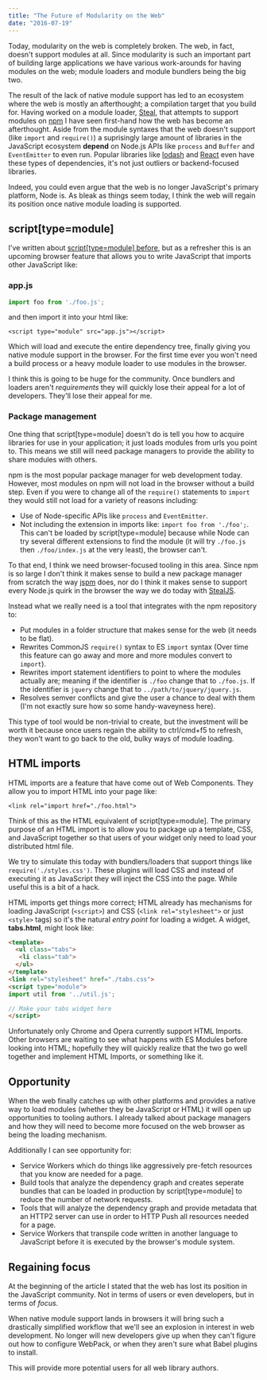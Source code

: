 ```yaml
---
title: "The Future of Modularity on the Web"
date: "2016-07-19"
---
```


Today, modularity on the web is completely broken. The web, in fact, doesn't support modules at all. Since modularity is such an important part of building large applications we have various work-arounds for having modules on the web; module loaders and module bundlers being the big two.

The result of the lack of native module support has led to an ecosystem where the web is mostly an afterthought; a compilation target that you build for. Having worked on a module loader, [Steal](http://stealjs.com/), that attempts to support modules on [npm](https://www.npmjs.com/) I have seen first-hand how the web has become an afterthought. Aside from the module syntaxes that the web doesn't support (like `import` and `require()`) a suprisingly large amount of libraries in the JavaScript ecosystem **depend** on Node.js APIs like `process` and `Buffer` and `EventEmitter` to even run. Popular libraries like [lodash](https://lodash.com) and [React](https://facebook.github.io/react/) even have these types of dependencies, it's not just outliers or backend-focused libraries.

Indeed, you could even argue that the web is no longer JavaScript's primary platform, Node is. As bleak as things seem today, I think the web will regain its position once native module loading is supported.

## script[type=module]

I've written about [script[type=module] before](loading-app-with-script-module), but as a refresher this is an upcoming browser feature that allows you to write JavaScript that imports other JavaScript like:

### app.js

```js
import foo from './foo.js';
```

and then import it into your html like:

```
<script type="module" src="app.js"></script>
```

Which will load and execute the entire dependency tree, finally giving you native module support in the browser. For the first time ever you won't need a build process or a heavy module loader to use modules in the browser.

I think this is going to be huge for the community. Once bundlers and loaders aren't *requirements* they will quickly lose their appeal for a lot of developers. They'll lose their appeal for me.

### Package management

One thing that script[type=module] doesn't do is tell you how to acquire libraries for use in your application; it just loads modules from urls you point to. This means we still will need package managers to provide the ability to share modules with others.

npm is the most popular package manager for web development today. However, most modules on npm will not load in the browser without a build step. Even if you were to change all of the `require()` statements to `import` they would still not load for a variety of reasons including:

* Use of Node-specific APIs like `process` and `EventEmitter`.
* Not including the extension in imports like: `import foo from './foo';`. This can't be loaded by script[type=module] because while Node can try several different extensions to find the module (it will try `./foo.js` then `./foo/index.js` at the very least), the browser can't.

To that end, I think we need browser-focused tooling in this area. Since npm is so large I don't think it makes sense to build a new package manager from scratch the way [jspm](http://jspm.io/) does, nor do I think it makes sense to support every Node.js quirk in the browser the way we do today with [StealJS](http://stealjs.com/).

Instead what we really need is a tool that integrates with the npm repository to:

* Put modules in a folder structure that makes sense for the web (it needs to be flat).
* Rewrites CommonJS `require()` syntax to ES `import` syntax (Over time this feature can go away and more and more modules convert to `import`).
* Rewrites import statement identifiers to point to where the modules actually are; meaning if the identifier is `./foo` change that to `./foo.js`. If the identifier is `jquery` change that to `../path/to/jquery/jquery.js`.
* Resolves semver conflicts and give the user a chance to deal with them (I'm not exactly sure how so some handy-waveyness here).

This type of tool would be non-trivial to create, but the investment will be worth it because once users regain the ability to ctrl/cmd+f5 to refresh, they won't want to go back to the old, bulky ways of module loading.

## HTML imports

HTML imports are a feature that have come out of Web Components. They allow you to import HTML into your page like:

```
<link rel="import href="./foo.html">
```

Think of this as the HTML equivalent of script[type=module]. The primary purpose of an HTML import is to allow you to package up a template, CSS, and JavaScript together so that users of your widget only need to load your distributed html file.

We try to simulate this today with bundlers/loaders that support things like `require('./styles.css')`. These plugins will load CSS and instead of executing it as JavaScript they will inject the CSS into the page. While useful this is a bit of a hack.

HTML imports get things more correct; HTML already has mechanisms for loading JavaScript (`<script>`) and CSS (`<link rel="stylesheet">` or just `<style>` tags) so it's the natural *entry point* for loading a widget. A widget, **tabs.html**, might look like:

```html
<template>
  <ul class="tabs">
   <li class="tab">
  </ul>
</template>
<link rel="stylesheet" href="./tabs.css">
<script type="module">
import util from '../util.js';

// Make your tabs widget here
</script>
```

Unfortunately only Chrome and Opera currently support HTML Imports. Other browsers are waiting to see what happens with ES Modules before looking into HTML; hopefully they will quickly realize that the two go well together and implement HTML Imports, or something like it.

## Opportunity

When the web finally catches up with other platforms and provides a native way to load modules (whether they be JavaScript or HTML) it will open up opportunities to tooling authors. I already talked about package managers and how they will need to become more focused on the web browser as being the loading mechanism.

Additionally I can see opportunity for:

* Service Workers which do things like aggressively pre-fetch resources that you know are needed for a page.
* Build tools that analyze the dependency graph and creates seperate bundles that can be loaded in production by script[type=module] to reduce the number of network requests.
* Tools that will analyze the dependency graph and provide metadata that an HTTP2 server can use in order to HTTP Push all resources needed for a page.
* Service Workers that transpile code written in another language to JavaScript before it is executed by the browser's module system.

## Regaining focus

At the beginning of the article I stated that the web has lost its position in the JavaScript community. Not in terms of users or even developers, but in terms of *focus*.

When native module support lands in browsers it will bring such a drastically simplified workflow that we'll see an explosion in interest in web development. No longer will new developers give up when they can't figure out how to configure WebPack, or when they aren't sure what Babel plugins to install.

This will provide more potential users for all web library authors.
